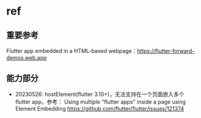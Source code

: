 # ref

## 重要参考

Flutter app embedded in a HTML-based webpage：<https://flutter-forward-demos.web.app>

## 能力部分

- 20230526: hostElement(flutter 3.10+)，无法支持在一个页面嵌入多个flutter app，参考：
Using multiple "flutter apps" inside a page using Element Embedding
 <https://github.com/flutter/flutter/issues/121374>